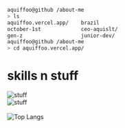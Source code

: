 ```bash
aquiffoo@github /about-me
> ls
aquiffoo.vercel.app/    brazil
october-1st             ceo-aquislt/
gen-z                   junior-dev/
aquiffoo@github /about-me
> cd aquiffoo.vercel.app/
```
# skills n stuff
![stuff](https://skillicons.dev/icons?i=js,py,html,css,ts,powershell,discord,premiere,github,notion,vscode)
<br>
![stuff](https://skillicons.dev/icons?i=react,androidstudio,gmail,arduino,markdown,windows,sqlite,nodejs,git,bash,next)
<br> <br>
![Top Langs](https://github-readme-stats.vercel.app/api/top-langs/?username=aquiffoo&layout=compact&theme=transparent)
